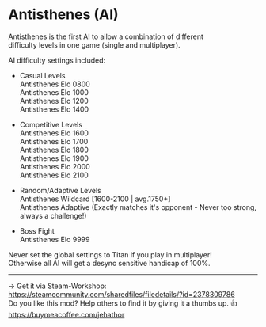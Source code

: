 # Antisthenes (AI)
Antisthenes is the first AI to allow a combination of different  
difficulty levels in one game (single and multiplayer).  

AI difficulty settings included:  

- Casual Levels  
Antisthenes Elo 0800  
Antisthenes Elo 1000  
Antisthenes Elo 1200  
Antisthenes Elo 1400  

- Competitive Levels  
Antisthenes Elo 1600  
Antisthenes Elo 1700  
Antisthenes Elo 1800  
Antisthenes Elo 1900  
Antisthenes Elo 2000  
Antisthenes Elo 2100  

- Random/Adaptive Levels  
Antisthenes Wildcard  [1600-2100 | avg.1750+]  
Antisthenes Adaptive  (Exactly matches it's opponent - Never too strong, always a challenge!)  

- Boss Fight  
Antisthenes Elo 9999  

Never set the global settings to Titan if you play in multiplayer!  
Otherwise all AI will get a desync sensitive handicap of 100%.  

-----------------------------------------------------------
-> Get it via Steam-Workshop: https://steamcommunity.com/sharedfiles/filedetails/?id=2378309786  
Do you like this mod? Help others to find it by giving it a thumbs up. 👍 
https://buymeacoffee.com/jehathor  
